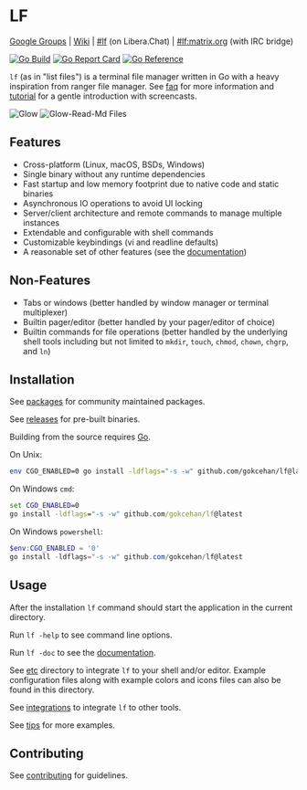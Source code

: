 # LF

[Google Groups](https://groups.google.com/forum/#!forum/lf-fm)
| [Wiki](https://github.com/gokcehan/lf/wiki)
| [#lf](https://web.libera.chat/#lf) (on Libera.Chat)
| [#lf:matrix.org](https://matrix.to/#/#lf:matrix.org) (with IRC bridge)

[![Go Build](https://github.com/gokcehan/lf/actions/workflows/go.yml/badge.svg)](https://github.com/gokcehan/lf/actions/workflows/go.yml)
[![Go Report Card](https://goreportcard.com/badge/github.com/gokcehan/lf)](https://goreportcard.com/report/github.com/gokcehan/lf)
[![Go Reference](https://pkg.go.dev/badge/github.com/gokcehan/lf.svg)](https://pkg.go.dev/github.com/gokcehan/lf)

`lf` (as in "list files") is a terminal file manager written in Go with a heavy inspiration from ranger file manager.
See [faq](https://github.com/gokcehan/lf/wiki/FAQ) for more information and [tutorial](https://github.com/gokcehan/lf/wiki/Tutorial) for a gentle introduction with screencasts.

![Glow](https://github.com/Habib0x0/lf-fork/assets/24976957/cc9272f1-a9b4-4486-a7aa-d9ad02464576)
![Glow-Read-Md Files](https://github.com/Habib0x0/lf-fork/assets/24976957/ee99ce93-696c-4c86-993a-428e222f0308)

## Features

- Cross-platform (Linux, macOS, BSDs, Windows)
- Single binary without any runtime dependencies
- Fast startup and low memory footprint due to native code and static binaries
- Asynchronous IO operations to avoid UI locking
- Server/client architecture and remote commands to manage multiple instances
- Extendable and configurable with shell commands
- Customizable keybindings (vi and readline defaults)
- A reasonable set of other features (see the [documentation](https://pkg.go.dev/github.com/gokcehan/lf))

## Non-Features

- Tabs or windows (better handled by window manager or terminal multiplexer)
- Builtin pager/editor (better handled by your pager/editor of choice)
- Builtin commands for file operations (better handled by the underlying shell tools including but not limited to `mkdir`, `touch`, `chmod`, `chown`, `chgrp`, and `ln`)

## Installation

See [packages](https://github.com/gokcehan/lf/wiki/Packages) for community maintained packages.

See [releases](https://github.com/gokcehan/lf/releases) for pre-built binaries.

Building from the source requires [Go](https://go.dev/).

On Unix:

```bash
env CGO_ENABLED=0 go install -ldflags="-s -w" github.com/gokcehan/lf@latest
```

On Windows `cmd`:

```cmd
set CGO_ENABLED=0
go install -ldflags="-s -w" github.com/gokcehan/lf@latest
```

On Windows `powershell`:

```powershell
$env:CGO_ENABLED = '0'
go install -ldflags="-s -w" github.com/gokcehan/lf@latest
```

## Usage

After the installation `lf` command should start the application in the current directory.

Run `lf -help` to see command line options.

Run `lf -doc` to see the [documentation](https://pkg.go.dev/github.com/gokcehan/lf).

See [etc](etc) directory to integrate `lf` to your shell and/or editor.
Example configuration files along with example colors and icons files can also be found in this directory.

See [integrations](https://github.com/gokcehan/lf/wiki/Integrations) to integrate `lf` to other tools.

See [tips](https://github.com/gokcehan/lf/wiki/Tips) for more examples.

## Contributing

See [contributing](https://github.com/gokcehan/lf/wiki/Contributing) for guidelines.
